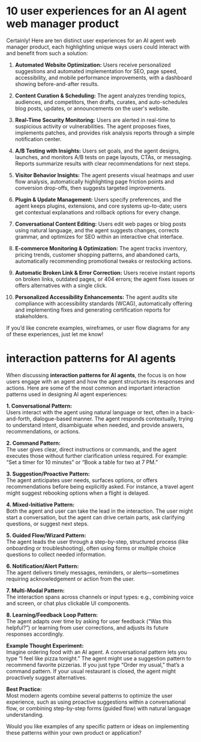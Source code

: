 # 10 user experiences for an AI agent web manager product

Certainly! Here are ten distinct user experiences for an AI agent web manager product, each highlighting unique ways users could interact with and benefit from such a solution:

1. **Automated Website Optimization:** Users receive personalized suggestions and automated implementation for SEO, page speed, accessibility, and mobile performance improvements, with a dashboard showing before-and-after results.

2. **Content Curation & Scheduling:** The agent analyzes trending topics, audiences, and competitors, then drafts, curates, and auto-schedules blog posts, updates, or announcements on the user's website.

3. **Real-Time Security Monitoring:** Users are alerted in real-time to suspicious activity or vulnerabilities. The agent proposes fixes, implements patches, and provides risk analysis reports through a simple notification center.

4. **A/B Testing with Insights:** Users set goals, and the agent designs, launches, and monitors A/B tests on page layouts, CTAs, or messaging. Reports summarize results with clear recommendations for next steps.

5. **Visitor Behavior Insights:** The agent presents visual heatmaps and user flow analysis, automatically highlighting page friction points and conversion drop-offs, then suggests targeted improvements.

6. **Plugin & Update Management:** Users specify preferences, and the agent keeps plugins, extensions, and core systems up-to-date; users get contextual explanations and rollback options for every change.

7. **Conversational Content Editing:** Users edit web pages or blog posts using natural language, and the agent suggests changes, corrects grammar, and optimizes for SEO within an interactive chat interface.

8. **E-commerce Monitoring & Optimization:** The agent tracks inventory, pricing trends, customer shopping patterns, and abandoned carts, automatically recommending promotional tweaks or restocking actions.

9. **Automatic Broken Link & Error Correction:** Users receive instant reports on broken links, outdated pages, or 404 errors; the agent fixes issues or offers alternatives with a single click.

10. **Personalized Accessibility Enhancements:** The agent audits site compliance with accessibility standards (WCAG), automatically offering and implementing fixes and generating certification reports for stakeholders.

If you’d like concrete examples, wireframes, or user flow diagrams for any of these experiences, just let me know!

# interaction patterns for AI agents

When discussing **interaction patterns for AI agents**, the focus is on how users engage with an agent and how the agent structures its responses and actions. Here are some of the most common and important interaction patterns used in designing AI agent experiences:

**1. Conversational Pattern:**  
Users interact with the agent using natural language or text, often in a back-and-forth, dialogue-based manner. The agent responds contextually, trying to understand intent, disambiguate when needed, and provide answers, recommendations, or actions.

**2. Command Pattern:**  
The user gives clear, direct instructions or commands, and the agent executes those without further clarification unless required. For example: “Set a timer for 10 minutes” or “Book a table for two at 7 PM.”

**3. Suggestion/Proactive Pattern:**  
The agent anticipates user needs, surfaces options, or offers recommendations before being explicitly asked. For instance, a travel agent might suggest rebooking options when a flight is delayed.

**4. Mixed-Initiative Pattern:**  
Both the agent and user can take the lead in the interaction. The user might start a conversation, but the agent can drive certain parts, ask clarifying questions, or suggest next steps.

**5. Guided Flow/Wizard Pattern:**  
The agent leads the user through a step-by-step, structured process (like onboarding or troubleshooting), often using forms or multiple choice questions to collect needed information.

**6. Notification/Alert Pattern:**  
The agent delivers timely messages, reminders, or alerts—sometimes requiring acknowledgement or action from the user.

**7. Multi-Modal Pattern:**  
The interaction spans across channels or input types: e.g., combining voice and screen, or chat plus clickable UI components.

**8. Learning/Feedback Loop Pattern:**  
The agent adapts over time by asking for user feedback (“Was this helpful?”) or learning from user corrections, and adjusts its future responses accordingly.

**Example Thought Experiment:**  
Imagine ordering food with an AI agent. A conversational pattern lets you type “I feel like pizza tonight.” The agent might use a suggestion pattern to recommend favorite pizzerias. If you just type “Order my usual,” that’s a command pattern. If your usual restaurant is closed, the agent might proactively suggest alternatives.

**Best Practice:**  
Most modern agents combine several patterns to optimize the user experience, such as using proactive suggestions within a conversational flow, or combining step-by-step forms (guided flow) with natural language understanding.

Would you like examples of any specific pattern or ideas on implementing these patterns within your own product or application?